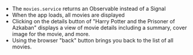 - The `movies.service` returns an Observable instead of a Signal
- When the app loads, all movies are displayed 
- Clicking on the details button of "Harry Potter and the Prisoner of Azkaban" displays a view of movie details including a summary, cover image for the movie, and more.
- Using the browser "back" button brings you back to the list of all movies.
